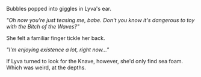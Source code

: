 Bubbles popped into giggles in Lyva's ear.

*"Oh now you're just teasing me, babe. Don't you know it's dangerous to toy with the Bitch of the Waves?"*

She felt a familiar finger tickle her back.

*"I'm enjoying existence a lot, right now..."*

If Lyva turned to look for the Knave, however, she'd only find sea foam. Which was weird, at the depths.